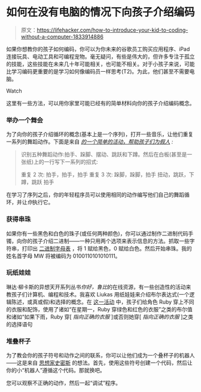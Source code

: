 # 如何在没有电脑的情况下向孩子介绍编码

> 原文：<https://lifehacker.com/how-to-introduce-your-kid-to-coding-without-a-computer-1833914886>

如果你想教你的孩子如何编码，你可以为你未来的谷歌员工购买应用程序、iPad 连接玩具、电动工具和可编程宠物。毫无疑问，有些是伟大的，但许多专注于孤立的技能，这些技能在未来几十年可能相关，也可能不相关。对于小孩子来说，可能比学习编码更重要的是学习如何像编码员一样思考(T2)。为此，他们甚至不需要电脑。

Watch

这里有一些方法，可以用你家里可能已经有的简单材料向你的孩子介绍编码概念。

### 举办一个舞会

为了向你的孩子介绍循环的概念(基本上是一个序列)，打开一些音乐，让他们重复一系列的舞蹈动作。下面是来自 [*的一个简单的活动，帮助孩子们为假人*](https://www.amazon.com/Helping-Coding-Dummies-Camille-McCue/dp/1119380677?asc_campaign=InlineText&asc_refurl=https://lifehacker.com/how-to-introduce-your-kid-to-coding-without-a-computer-1833914886&asc_source=&tag=kinjalifehackerlink-20) *:*

> 识别五种舞蹈动作:拍手、跺脚、摆动、跳跃和下蹲。然后在白板(甚至是一张纸)上的一行写下一系列的招式:
> 
> 重复 2 次:
> 拍手，拍手，拍手
> 重复 3 次:
> 跺脚，跺脚，拍手
> 扭动，跳跃，下蹲，跳跃
> 拍手

在学习了序列之后，你的年轻程序员可以使用相同的动作编写他们自己的舞蹈循环，并让*你*执行它。

### 获得串珠

如果你有一些黑色和白色的珠子(或任何两种颜色)，你可以通过制作二进制代码手镯，向你的孩子介绍二进制——一种只用两个选项来表示信息的方法。抓取一些字符串，打印出 [二进制字母表](https://www.convertbinary.com/alphabet/) ，将 1 赋给黑色，0 赋给白色。然后开始串珠。我的姓名首字母 MW 将被编码为 0100110101010111。

### 玩纸娃娃

琳达·柳卡斯的异想天开系列丛书*你好，鲁比*的在线资源，有一些创造性的活动来教孩子们计算机、编程和技术。我喜欢 Liukas 用纸娃娃来介绍布尔表达式(一个逻辑陈述，或真或假)和选择的概念。在 [这一活动](https://www.helloruby.com/play/8) 中，孩子们给角色 Ruby 穿上不同的衣服和配饰，使用了诸如“在星期一，Ruby 穿绿色和红色的衣服”之类的布尔值和诸如“如果下雨，Ruby 穿[ *指向正确的衣服* ]或否则她穿[ *指向正确的衣服* ]之类的选择语句

### 堆叠杯子

为了教会你的孩子符号和动作之间的联系，你可以让他们成为一个叠杯子的机器人——这是来自 [思想家史密斯](https://csedweek.org/files/CSEDrobotics.pdf) 的想法。首先，使用这些符号创建一个代码，然后让你的小“机器人”遵循这个代码。那就换吧。

您可以观察不正确的动作，然后一起“调试”程序。